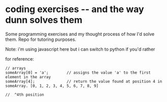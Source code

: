 # coding exercises -- and the way dunn solves them

Some programming exercises and my thought process of how I'd solve them. Repo for tutoring purposes.

Note: i'm using javascript here but i can switch to python if you'd rather

for reference:
```
// arrays
someArray[0] = 'a';        // assigns the value 'a' to the first element in the array
someArray[4];              // return the value found at position 4 in someArray. [0, 1, 2, 3, 4, 5, 6, 7, 8, 9]
	                                                                                  //  ^4th position
```
